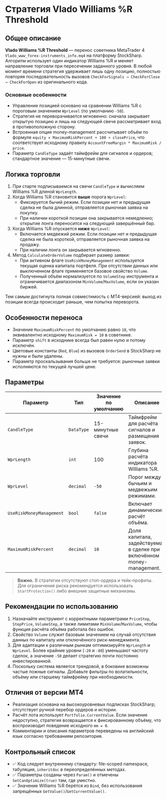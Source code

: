# Стратегия Vlado Williams %R Threshold

## Общее описание
**Vlado Williams %R Threshold** — перенос советника MetaTrader 4 `Vlado_www_forex-instruments_info.mq4` на платформу StockSharp. Алгоритм использует один индикатор Williams %R и меняет направление торговли при пересечении заданного уровня. В любой момент времени стратегия удерживает лишь одну позицию, полностью повторяя последовательность вызовов `CheckForSignals → CheckForClose → CheckForOpen` из оригинального кода.

### Основные особенности
- Управление позицией основано на сравнении Williams %R с пороговым значением `WprLevel` (по умолчанию `-50`).
- Стратегия не переворачивается мгновенно: сначала закрывает открытую позицию и лишь на следующей свече рассматривает вход в противоположную сторону.
- Встроенная опция money-management рассчитывает объём по формуле `equity × MaximumRiskPercent ÷ 100 ÷ closePrice`, что соответствует исходному правилу `AccountFreeMargin * MaximumRisk / price`.
- Параметр `CandleType` задаёт таймфрейм для сигналов и ордеров; стандартное значение — 15-минутные свечи.

## Логика торговли
1. При старте подписываемся на свечи `CandleType` и вычисляем Williams %R длиной `WprLength`.
2. Когда Williams %R становится **выше** порога `WprLevel`:
   - Фиксируется бычий режим. Если позиции нет и предыдущая сделка не была длинной, отправляется рыночная заявка на покупку.
   - При наличии короткой позиции она закрывается немедленно; открытие лонга переносится на следующий завершённый бар.
3. Когда Williams %R опускается **ниже** `WprLevel`:
   - Включается медвежий режим. Если позиции нет и предыдущая сделка не была короткой, отправляется рыночная заявка на продажу.
   - При наличии лонга он закрывается мгновенно.
4. Метод `CalculateOrderVolume` подбирает размер заявки:
   - При активном флаге `UseRiskMoneyManagement` используется текущая оценка капитала портфеля. При отсутствии данных или выключенном флаге применяется базовое свойство `Volume`.
   - Полученный объём нормализуется по `VolumeStep` инструмента и ограничивается диапазоном `MinVolume`/`MaxVolume`, если он указан биржей.

Тем самым достигнута полная совместимость с MT4-версией: выход из позиции всегда происходит раньше, чем попытка переворота.

## Особенности переноса
- Значение `MaximumRiskPercent` по умолчанию равно `10`, что эквивалентно исходному `MaximumRisk = 10` в советнике.
- Параметр `shift` в исходнике всегда был равен нулю и потому исключён.
- Цветовые константы (`Red`, `Blue`) из вызовов `OrderSend` в StockSharp не нужны и были удалены.
- Параметр проскальзывания больше не требуется: рыночные заявки исполняются по текущей лучшей цене.

## Параметры
| Параметр | Тип | Значение по умолчанию | Описание |
|----------|-----|------------------------|----------|
| `CandleType` | `DataType` | 15-минутные свечи | Таймфрейм для расчёта сигналов и размещения заявок. |
| `WprLength` | `int` | 100 | Глубина расчёта индикатора Williams %R. |
| `WprLevel` | `decimal` | `-50` | Порог между бычьим и медвежьим режимами. |
| `UseRiskMoneyManagement` | `bool` | `false` | Включает динамический расчёт объёма. |
| `MaximumRiskPercent` | `decimal` | `10` | Доля капитала, задействуемая в сделке при включённом money-management. |

> **Важно.** В стратегии отсутствуют стоп-ордера и тейк-профиты. Для ограничения риска рекомендуется использовать `StartProtection()` либо внешние защитные механизмы.

## Рекомендации по использованию
1. Назначайте инструмент с корректными параметрами `PriceStep`, `StepPrice`, `VolumeStep`, а также лимитами `MinVolume`/`MaxVolume`, чтобы функция расчёта объёма работала без ошибок.
2. Свойство `Volume` служит базовым значением на случай отсутствия данных по капиталу или отключённого риск-менеджмента.
3. Для адаптации к различным рынкам оптимизируйте `WprLength` и `WprLevel`. Более крайние уровни (`-20` и `-80`) уменьшают частоту сделок, а значение `-50` делает стратегию почти постоянно инвестированной.
4. Поскольку система является трендовой, в боковике возможны частые ложные сигналы. Добавьте фильтры по волатильности, объёму или старшему таймфрейму при необходимости.

## Отличия от версии MT4
- Реализация основана на высокоуровневых подписках StockSharp; отсутствует ручной перебор ордеров и истории.
- Расчёт лота использует `Portfolio.CurrentValue`. Если значение недоступно, стратегия возвращается к фиксированному объёму, что воспроизводит поведение исходного `mm = 0`.
- Комментарии и описания параметров переведены на английский язык согласно требованиям репозитория.

## Контрольный список
- ✅ Код следует внутреннему стандарту: file-scoped namespace, табуляция, `inheritdoc` в переопределённых методах.
- ✅ Параметры созданы через `Param()` и отмечены `SetCanOptimize(true)` там, где уместно.
- ✅ Значение Williams %R берётся из `Bind`, без использования запрещённых `GetValue()`/`GetCurrentValue()`.
